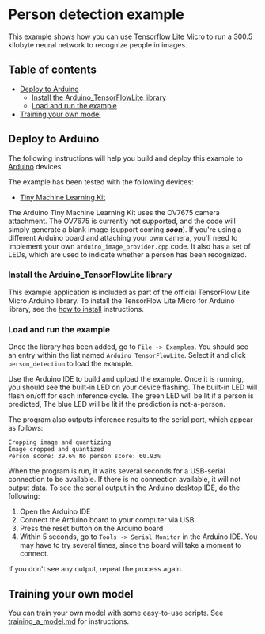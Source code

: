 # Person detection example

This example shows how you can use [Tensorflow Lite Micro](https://www.tensorflow.org/lite/microcontrollers) to run a 300.5 kilobyte neural
network to recognize people in images.

## Table of contents
<!--ts-->
   * [Deploy to Arduino](#deploy-to-arduino)
      * [Install the Arduino_TensorFlowLite library](#install-the-arduino_tensorflowlite-library)
      * [Load and run the example](#load-and-run-the-example)
   * [Training your own model](#training-your-own-model)
<!--te-->

## Deploy to Arduino

The following instructions will help you build and deploy this example to
[Arduino](https://www.arduino.cc/) devices.

The example has been tested with the following devices:

- [Tiny Machine Learning Kit](https://store.arduino.cc/products/arduino-tiny-machine-learning-kit)

The Arduino Tiny Machine Learning Kit uses the OV7675 camera attachment. The OV7675 is currently not supported, and the code will simply generate a blank image (support coming _**soon**_). If you're using a different Arduino board and attaching your own
camera, you'll need to implement your own `arduino_image_provider.cpp` code. It also has a
set of LEDs, which are used to indicate whether a person has been recognized.

### Install the Arduino_TensorFlowLite library

This example application is included as part of the official TensorFlow Lite Micro
Arduino library.
To install the TensorFlow Lite Micro for Arduino library, see the
[how to install](../../README.md#how-to-install) instructions.

### Load and run the example

Once the library has been added, go to `File -> Examples`. You should see an
entry within the list named `Arduino_TensorFlowLite`. Select
it and click `person_detection` to load the example.

Use the Arduino IDE to build and upload the example. Once it is running, you
should see the built-in LED on your device flashing. The built-in LED will flash on/off for each inference cycle.  The green LED will be lit if a person is predicted, 
The blue LED will be lit if the prediction is not-a-person.

The program also outputs inference results to the serial port, which appear as
follows:

```
Cropping image and quantizing
Image cropped and quantized
Person score: 39.6% No person score: 60.93%
```

When the program is run, it waits several seconds for a USB-serial connection to be
available. If there is no connection available, it will not output data. To see
the serial output in the Arduino desktop IDE, do the following:

1. Open the Arduino IDE
1. Connect the Arduino board to your computer via USB
1. Press the reset button on the Arduino board
1. Within 5 seconds, go to `Tools -> Serial Monitor` in the Arduino IDE. You may
   have to try several times, since the board will take a moment to connect.

If you don't see any output, repeat the process again.

## Training your own model

You can train your own model with some easy-to-use scripts. See
[training_a_model.md](https://github.com/tensorflow/tflite-micro/blob/main/tensorflow/lite/micro/examples/person_detection/training_a_model.md) for instructions.

